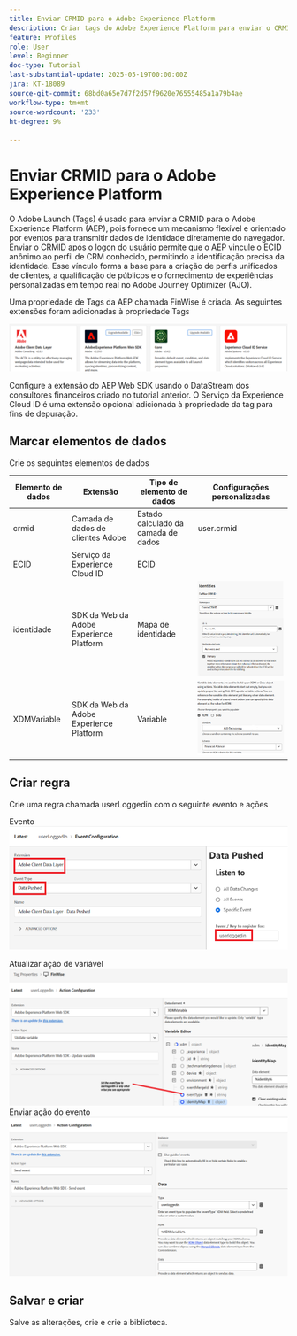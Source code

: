 ```yaml
---
title: Enviar CRMID para o Adobe Experience Platform
description: Criar tags do Adobe Experience Platform para enviar o CRMID recebido do navegador para o Adobe Experience Platform
feature: Profiles
role: User
level: Beginner
doc-type: Tutorial
last-substantial-update: 2025-05-19T00:00:00Z
jira: KT-18089
source-git-commit: 68bd0a65e7d7f2d57f9620e76555485a1a79b4ae
workflow-type: tm+mt
source-wordcount: '233'
ht-degree: 9%

---
```


# Enviar CRMID para o Adobe Experience Platform

O Adobe Launch (Tags) é usado para enviar a CRMID para o Adobe Experience Platform (AEP), pois fornece um mecanismo flexível e orientado por eventos para transmitir dados de identidade diretamente do navegador. Enviar o CRMID após o logon do usuário permite que o AEP vincule o ECID anônimo ao perfil de CRM conhecido, permitindo a identificação precisa da identidade. Esse vínculo forma a base para a criação de perfis unificados de clientes, a qualificação de públicos e o fornecimento de experiências personalizadas em tempo real no Adobe Journey Optimizer (AJO).

Uma propriedade de Tags da AEP chamada FinWise é criada. As seguintes extensões foram adicionadas à propriedade Tags

![extensões-tags](assets/tags-extensions.png)

Configure a extensão do AEP Web SDK usando o DataStream dos consultores financeiros criado no tutorial anterior.
O Serviço da Experience Cloud ID é uma extensão opcional adicionada à propriedade da tag para fins de depuração.

## Marcar elementos de dados

Crie os seguintes elementos de dados

| Elemento de dados | Extensão | Tipo de elemento de dados | Configurações personalizadas |
|--------------|-----------------------------------|---------------------------|----------------------------------------|
| crmid | Camada de dados de clientes Adobe | Estado calculado da camada de dados | user.crmid |
| ECID | Serviço da Experience Cloud ID | ECID |                                        |
| identidade | SDK da Web da Adobe Experience Platform | Mapa de identidade | ![imagem](assets/identity-settings.png) |
| XDMVariable | SDK da Web da Adobe Experience Platform | Variable | ![imagem](assets/xdmvariable.png) |

## Criar regra

Crie uma regra chamada userLoggedin com o seguinte evento e ações

Evento
![evento](assets/data-pushed-event.png)

Atualizar ação de variável
![variável-atualização](assets/update-variable.png)
Enviar ação do evento
![enviar-evento](assets/send-event.png)

## Salvar e criar

Salve as alterações, crie e crie a biblioteca.

